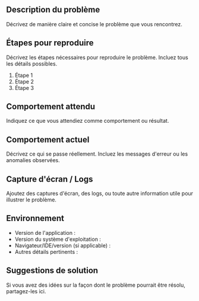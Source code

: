 ## Description du problème

Décrivez de manière claire et concise le problème que vous rencontrez.

## Étapes pour reproduire

Décrivez les étapes nécessaires pour reproduire le problème. Incluez tous les détails possibles.

1. Étape 1
2. Étape 2
3. Étape 3

## Comportement attendu

Indiquez ce que vous attendiez comme comportement ou résultat.

## Comportement actuel

Décrivez ce qui se passe réellement. Incluez les messages d'erreur ou les anomalies observées.

## Capture d'écran / Logs

Ajoutez des captures d'écran, des logs, ou toute autre information utile pour illustrer le problème.

## Environnement

- Version de l'application :
- Version du système d'exploitation :
- Navigateur/IDE/version (si applicable) :
- Autres détails pertinents :

## Suggestions de solution

Si vous avez des idées sur la façon dont le problème pourrait être résolu, partagez-les ici.
